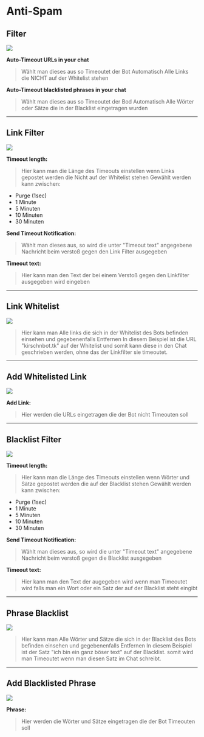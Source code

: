 # Anti-Spam

## Filter

<img src="http://i.imgur.com/gkF3R4i.png"/>

**Auto-Timeout URLs in your chat**
>Wählt man dieses aus so Timeoutet der Bot Automatisch Alle Links die NICHT auf der Whitelist stehen

**Auto-Timeout blacklisted phrases in your chat**
>Wählt man dieses aus so Timeoutet der Bod Automatisch Alle Wörter oder Sätze die in der Blacklist eingetragen wurden 

<hr>

## Link Filter

<img src="http://i.imgur.com/IjPHWlP.png"/>

**Timeout length:**
>Hier kann man die Länge des Timeouts einstellen wenn Links gepostet werden die Nicht auf der Whitelist stehen
Gewählt werden kann zwischen:
- Purge (1sec)
- 1  Minute
- 5  Minuten
- 10 Minuten
- 30 Minuten

**Send Timeout Notification:**
>Wählt man dieses aus, so wird die unter "Timeout text" angegebene Nachricht beim verstoß gegen den Link Filter ausgegeben

**Timeout text:**
>Hier kann man den Text der bei einem Verstoß gegen den Linkfilter ausgegeben wird eingeben

<hr>

## Link Whitelist

<img src="http://i.imgur.com/39UsNxP.png"/>

>Hier kann man Alle links die sich in der Whitelist des Bots befinden einsehen und gegebenenfalls Entfernen
In diesem Beispiel ist die URL "kirschnbot.tk" auf der Whitelist und somit kann diese in den Chat geschrieben werden, ohne das der Linkfilter sie timeoutet.

<hr>

## Add Whitelisted Link

<img src="http://i.imgur.com/QAdUk7A.png"/>

**Add Link:**
>Hier werden die URLs eingetragen die der Bot nicht Timeouten soll


<hr>

## Blacklist Filter

<img src="http://i.imgur.com/rss9w22.png"/>

**Timeout length:**
>Hier kann man die Länge des Timeouts einstellen wenn Wörter und Sätze gepostet werden die auf der Blacklist stehen
Gewählt werden kann zwischen:
- Purge (1sec)
- 1  Minute
- 5  Minuten
- 10 Minuten
- 30 Minuten

**Send Timeout Notification:**
>Wählt man dieses aus, so wird die unter "Timeout text" angegebene Nachricht beim verstoß gegen die Blacklist ausgegeben

**Timeout text:**
>Hier kann man den Text der augegeben wird wenn man Timeoutet wird falls man ein Wort oder ein Satz der auf der Blacklist steht eingibt

<hr>

## Phrase Blacklist

<img src="http://i.imgur.com/nFLUJKt.png"/>

>Hier kann man Alle Wörter und Sätze die sich in der Blacklist des Bots befinden einsehen und gegebenenfalls Entfernen
In diesem Beispiel ist der Satz "ich bin ein ganz böser text" auf der Blacklist.
somit wird man Timeoutet wenn man diesen Satz im Chat schreibt.

<hr>

## Add Blacklisted Phrase

<img src="http://i.imgur.com/tvA89bf.png"/>

**Phrase:**
>Hier werden die Wörter und Sätze eingetragen die der Bot Timeouten soll

